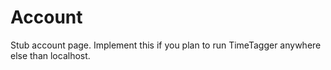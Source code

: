 # Account

Stub account page. Implement this if you plan to run TimeTagger anywhere else than localhost.
